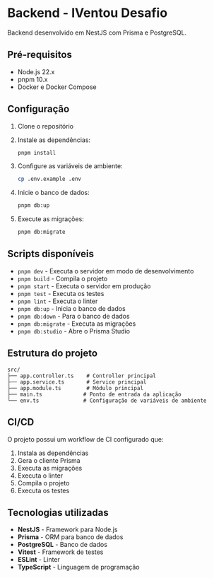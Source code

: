 # Backend - IVentou Desafio

Backend desenvolvido em NestJS com Prisma e PostgreSQL.

## Pré-requisitos

- Node.js 22.x
- pnpm 10.x
- Docker e Docker Compose

## Configuração

1. Clone o repositório
2. Instale as dependências:
   ```bash
   pnpm install
   ```

3. Configure as variáveis de ambiente:
   ```bash
   cp .env.example .env
   ```

4. Inicie o banco de dados:
   ```bash
   pnpm db:up
   ```

5. Execute as migrações:
   ```bash
   pnpm db:migrate
   ```

## Scripts disponíveis

- `pnpm dev` - Executa o servidor em modo de desenvolvimento
- `pnpm build` - Compila o projeto
- `pnpm start` - Executa o servidor em produção
- `pnpm test` - Executa os testes
- `pnpm lint` - Executa o linter
- `pnpm db:up` - Inicia o banco de dados
- `pnpm db:down` - Para o banco de dados
- `pnpm db:migrate` - Executa as migrações
- `pnpm db:studio` - Abre o Prisma Studio

## Estrutura do projeto

```
src/
├── app.controller.ts    # Controller principal
├── app.service.ts       # Service principal
├── app.module.ts        # Módulo principal
├── main.ts             # Ponto de entrada da aplicação
└── env.ts              # Configuração de variáveis de ambiente
```

## CI/CD

O projeto possui um workflow de CI configurado que:

1. Instala as dependências
2. Gera o cliente Prisma
3. Executa as migrações
4. Executa o linter
5. Compila o projeto
6. Executa os testes

## Tecnologias utilizadas

- **NestJS** - Framework para Node.js
- **Prisma** - ORM para banco de dados
- **PostgreSQL** - Banco de dados
- **Vitest** - Framework de testes
- **ESLint** - Linter
- **TypeScript** - Linguagem de programação 
